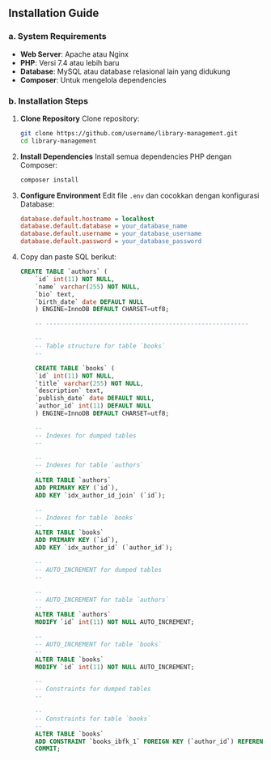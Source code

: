 ## Installation Guide

### a. **System Requirements**
- **Web Server**: Apache atau Nginx
- **PHP**: Versi 7.4 atau lebih baru
- **Database**: MySQL atau database relasional lain yang didukung
- **Composer**: Untuk mengelola dependencies

### b. **Installation Steps**

1. **Clone Repository**
   Clone repository:
   ```bash
   git clone https://github.com/username/library-management.git
   cd library-management
2. **Install Dependencies**
    Install semua dependencies PHP dengan Composer:
    ```bash
    composer install
3. **Configure Environment** 
    Edit file `.env` dan cocokkan dengan konfigurasi Database:
    ```ini
    database.default.hostname = localhost
    database.default.database = your_database_name
    database.default.username = your_database_username
    database.default.password = your_database_password
4. Copy dan paste SQL berikut:
    ```sql
    CREATE TABLE `authors` (
        `id` int(11) NOT NULL,
        `name` varchar(255) NOT NULL,
        `bio` text,
        `birth_date` date DEFAULT NULL
        ) ENGINE=InnoDB DEFAULT CHARSET=utf8;

        -- --------------------------------------------------------

        --
        -- Table structure for table `books`
        --

        CREATE TABLE `books` (
        `id` int(11) NOT NULL,
        `title` varchar(255) NOT NULL,
        `description` text,
        `publish_date` date DEFAULT NULL,
        `author_id` int(11) DEFAULT NULL
        ) ENGINE=InnoDB DEFAULT CHARSET=utf8;

        --
        -- Indexes for dumped tables
        --

        --
        -- Indexes for table `authors`
        --
        ALTER TABLE `authors`
        ADD PRIMARY KEY (`id`),
        ADD KEY `idx_author_id_join` (`id`);

        --
        -- Indexes for table `books`
        --
        ALTER TABLE `books`
        ADD PRIMARY KEY (`id`),
        ADD KEY `idx_author_id` (`author_id`);

        --
        -- AUTO_INCREMENT for dumped tables
        --

        --
        -- AUTO_INCREMENT for table `authors`
        --
        ALTER TABLE `authors`
        MODIFY `id` int(11) NOT NULL AUTO_INCREMENT;

        --
        -- AUTO_INCREMENT for table `books`
        --
        ALTER TABLE `books`
        MODIFY `id` int(11) NOT NULL AUTO_INCREMENT;

        --
        -- Constraints for dumped tables
        --

        --
        -- Constraints for table `books`
        --
        ALTER TABLE `books`
        ADD CONSTRAINT `books_ibfk_1` FOREIGN KEY (`author_id`) REFERENCES `authors` (`id`) ON DELETE SET NULL;
        COMMIT;


